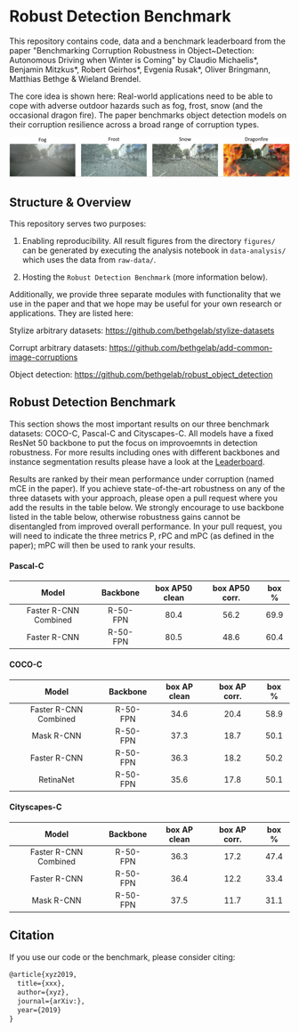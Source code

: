 # Robust Detection Benchmark

This repository contains code, data and a benchmark leaderboard from the paper "Benchmarking Corruption Robustness in Object~Detection: Autonomous Driving when Winter is Coming" by Claudio Michaelis\*, Benjamin Mitzkus\*, Robert Geirhos\*, Evgenia Rusak\*, Oliver Bringmann, Matthias Bethge & Wieland Brendel.

The core idea is shown here: Real-world applications need to be able to cope with adverse outdoor hazards such as fog, frost, snow (and the occasional dragon fire). The paper benchmarks object detection models on their corruption resilience across a broad range of corruption types.

![traffic hazards](./figures/introduction/traffic_hazards.png)

## Structure & Overview

This repository serves two purposes:

1. Enabling reproducibility. All result figures from the directory ``figures/`` can be generated by executing the analysis notebook in ``data-analysis/`` which uses the data from ``raw-data/``.

2. Hosting the ``Robust Detection Benchmark`` (more information below).

Additionally, we provide three separate modules with functionality that we use in the paper and that we hope may be useful for your own research or applications. They are listed here:

Stylize arbitrary datasets:
https://github.com/bethgelab/stylize-datasets

Corrupt arbitrary datasets:
https://github.com/bethgelab/add-common-image-corruptions

Object detection:
https://github.com/bethgelab/robust_object_detection


## Robust Detection Benchmark

This section shows the most important results on our three benchmark datasets: 
COCO-C, Pascal-C and Cityscapes-C. All models have a fixed ResNet 50 backbone 
to put the focus on improvoemnts in detection robustness.
For more results including ones with different backbones and
instance segmentation results please have 
a look at the [Leaderboard](LEADERBOARD.md).

Results are ranked by their mean performance under corruption (named mCE in the paper). If you achieve state-of-the-art robustness on any of the three datasets with your approach, please open a pull request where you add the results in the table below. We strongly encourage to use backbone listed in the table below, otherwise robustness gains cannot be disentangled from improved overall performance. In your pull request, you will need to indicate the three metrics P, rPC and mPC (as defined in the paper); mPC will then be used to rank your results.

#### Pascal-C

Model  | Backbone  | box AP50 clean | box AP50 corr. | box % |
:-----:|:---------:|:--------------:|:--------------:|:-----:|
Faster R-CNN Combined | R-50-FPN | 80.4 | 56.2       | 69.9  |
Faster R-CNN | R-50-FPN          | 80.5 | 48.6       | 60.4  |


#### COCO-C

Model  | Backbone  | box AP clean | box AP corr. | box % |
:-----:|:---------:|:------------:|:------------:|:-----:| 
Faster R-CNN Combined | R-50-FPN | 34.6   | 20.4 | 58.9  |
Mask R-CNN   | R-50-FPN          | 37.3   | 18.7 | 50.1  |
Faster R-CNN | R-50-FPN          | 36.3   | 18.2 | 50.2  |
RetinaNet    | R-50-FPN          | 35.6   | 17.8 | 50.1  |

#### Cityscapes-C

Model  | Backbone  | box AP clean | box AP corr. | box % |
:-----:|:---------:|:------------:|:------------:|:-----:|
Faster R-CNN Combined | R-50-FPN | 36.3 | 17.2   | 47.4  |
Faster R-CNN | R-50-FPN  | 36.4   | 12.2         | 33.4  |
Mask R-CNN   | R-50-FPN  | 37.5   | 11.7         | 31.1  |

## Citation

If you use our code or the benchmark, please consider citing:
```
@article{xyz2019,
  title={xxx},
  author={xyz},
  journal={arXiv:},
  year={2019}
}
```

